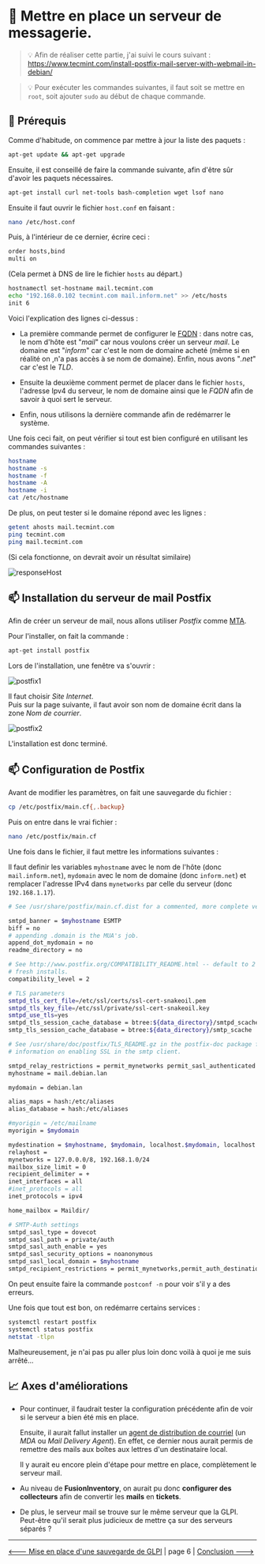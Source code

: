 # :email: Mettre en place un serveur de messagerie.

> :bulb: Afin de réaliser cette partie, j'ai suivi le cours suivant : https://www.tecmint.com/install-postfix-mail-server-with-webmail-in-debian/

> :bulb: Pour exécuter les commandes suivantes, il faut soit se mettre en ``root``, soit ajouter `sudo` au début de chaque commande.

## :floppy_disk: Prérequis

Comme d'habitude, on commence par mettre à jour la liste des paquets :

```sh
apt-get update && apt-get upgrade 
```

Ensuite, il est conseillé de faire la commande suivante, afin d'être sûr d'avoir les paquets nécessaires. 

```sh
apt-get install curl net-tools bash-completion wget lsof nano
```

Ensuite il faut ouvrir le fichier `host.conf` en faisant :

```sh
nano /etc/host.conf
```

Puis, à l'intérieur de ce dernier, écrire ceci :

```sh
order hosts,bind
multi on
```
(Cela permet à DNS de lire le fichier `hosts` au départ.)

```sh
hostnamectl set-hostname mail.tecmint.com
echo "192.168.0.102 tecmint.com mail.inform.net" >> /etc/hosts
init 6
```

Voici l'explication des lignes ci-dessus :
- La première commande permet de configurer le [FQDN](./definition.md#fqdn) : dans notre cas, le nom d'hôte est "*mail*" car nous voulons créer un serveur *mail*. Le domaine est "*inform*" car c'est le nom de domaine acheté (même si en réalité on ,n'a pas accès à se nom de domaine). Enfin, nous avons "*.net*" car c'est le *TLD*.

- Ensuite la deuxième comment permet de placer dans le fichier `hosts`, l'adresse Ipv4 du serveur, le nom de domaine ainsi que le *FQDN* afin de savoir à quoi sert le serveur.

- Enfin, nous utilisons la dernière commande afin de redémarrer le système.

Une fois ceci fait, on peut vérifier si tout est bien configuré en utilisant les commandes suivantes :

```sh
hostname
hostname -s
hostname -f
hostname -A
hostname -i
cat /etc/hostname 
```

De plus, on peut tester si le domaine répond avec les lignes :

```sh
getent ahosts mail.tecmint.com
ping tecmint.com
ping mail.tecmint.com
```
(Si cela fonctionne, on devrait avoir un résultat similaire)

![responseHost](./img/mail/2021-09-16-164524.jpg)


## :mailbox: Installation du serveur de mail Postfix

Afin de créer un serveur de mail, nous allons utiliser *Postfix* comme [MTA](./definition.md#postfix).

Pour l'installer, on fait la commande :

```sh
apt-get install postfix
```

Lors de l'installation, une fenêtre va s'ouvrir :

![postfix1](./img/mail/2021-09-16-164829.jpg)

Il faut choisir *Site Internet*.  
Puis sur la page suivante, il faut avoir son nom de domaine écrit dans la zone *Nom de courrier*.

![postfix2](./img/mail/2021-09-16-164914.jpg)

L'installation est donc terminé.

## :mailbox: Configuration de Postfix

Avant de modifier les paramètres, on fait une sauvegarde du fichier :

```sh
cp /etc/postfix/main.cf{,.backup}
```

Puis on entre dans le vrai fichier :

```sh
nano /etc/postfix/main.cf
```

Une fois dans le fichier, il faut mettre les informations suivantes :

Il faut definir les variables `myhostname` avec le nom de l'hôte (donc ``mail.inform.net``), `mydomain` avec le nom de domaine (donc `inform.net`) et remplacer l'adresse IPv4 dans ``mynetworks`` par celle du serveur (donc ``192.168.1.17``).

```sh
# See /usr/share/postfix/main.cf.dist for a commented, more complete version

smtpd_banner = $myhostname ESMTP
biff = no
# appending .domain is the MUA's job.
append_dot_mydomain = no
readme_directory = no

# See http://www.postfix.org/COMPATIBILITY_README.html -- default to 2 on
# fresh installs.
compatibility_level = 2

# TLS parameters
smtpd_tls_cert_file=/etc/ssl/certs/ssl-cert-snakeoil.pem
smtpd_tls_key_file=/etc/ssl/private/ssl-cert-snakeoil.key
smtpd_use_tls=yes
smtpd_tls_session_cache_database = btree:${data_directory}/smtpd_scache
smtp_tls_session_cache_database = btree:${data_directory}/smtp_scache

# See /usr/share/doc/postfix/TLS_README.gz in the postfix-doc package for
# information on enabling SSL in the smtp client.

smtpd_relay_restrictions = permit_mynetworks permit_sasl_authenticated defer_unauth_destination
myhostname = mail.debian.lan

mydomain = debian.lan

alias_maps = hash:/etc/aliases
alias_database = hash:/etc/aliases

#myorigin = /etc/mailname
myorigin = $mydomain

mydestination = $myhostname, $mydomain, localhost.$mydomain, localhost
relayhost = 
mynetworks = 127.0.0.0/8, 192.168.1.0/24
mailbox_size_limit = 0
recipient_delimiter = +
inet_interfaces = all
#inet_protocols = all
inet_protocols = ipv4

home_mailbox = Maildir/

# SMTP-Auth settings
smtpd_sasl_type = dovecot
smtpd_sasl_path = private/auth
smtpd_sasl_auth_enable = yes
smtpd_sasl_security_options = noanonymous
smtpd_sasl_local_domain = $myhostname
smtpd_recipient_restrictions = permit_mynetworks,permit_auth_destination,permit_sasl_authenticated,reject
```

On peut ensuite faire la commande `postconf -n` pour voir s'il y a des erreurs.

Une fois que tout est bon, on redémarre certains services :

```sh
systemctl restart postfix
systemctl status postfix
netstat -tlpn
```

Malheureusement, je n'ai pas pu aller plus loin donc voilà à quoi je me suis arrêté...

## :chart_with_upwards_trend: Axes d'améliorations

- Pour continuer, il faudrait tester la configuration précédente afin de voir si le serveur a bien été mis en place.

    Ensuite, il aurait fallut installer un [agent de distribution de courriel](./definition.md#mda) (un *MDA* ou *Mail Delivery Agent*). En effet, ce dernier nous aurait permis de remettre des mails aux boîtes aux lettres d'un destinataire local.

    Il y aurait eu encore plein d'étape pour mettre en place, complètement le serveur mail.

- Au niveau de **FusionInventory**, on aurait pu donc **configurer des collecteurs** afin de convertir les **mails** en **tickets**.

- De plus, le serveur mail se trouve sur le même serveur que la GLPI. Peut-être qu'il serait plus judicieux de mettre ça sur des serveurs séparés ?

---

[<--- Mise en place d'une sauvegarde de GLPI](./sauvegarde_glpi.md) | page 6 | [ Conclusion --->](./conclusion.md)















